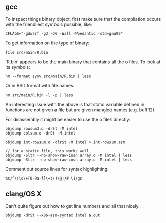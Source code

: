 ## gcc

To inspect things binary object, first make sure that the compilation occurs
with the friendliest symbols possible, like:

    CFLAGS="-gdwarf -g3 -O0 -Wall -Wpedantic -std=gnu99" 

To get information on the type of binary:

    file src/main/R.bin 

'R.bin' appears to be the main binary that contains all the o files.  To look at
its symbols:

    nm --format sysv src/main/R.bin | less

Or in BSD format with file names:

    nm src/main/R.bin -l -p | less

An interesting issue with the above is that static variable defined in functions
are not given a file but are given mangled names (e.g. buff.12).

For disassembly it might be easier to use the o files directly:

    objdump rowsum3.o -drSt -M intel
    objdump colsum.o -drSt -M intel

    objdump int-rowsum.o -dlrSt -M intel > int-rowsum.asm

    // for a static file, this works well
    objdump -Sltr --no-show-raw-insn array.o -M intel | less
    objdump -Sltr --no-show-raw-insn array.o -M intel | less

Comment out source lines for syntax highlighting:

    %s/^\(\s\+[0-9a-f]\+:\)\@!/# \1/gc

## clang/OS X

Can't quite figure out how to get line numbers and all that nicely.

    objdump -drSt --x86-asm-syntax intel a.out


